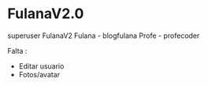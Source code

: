 # FulanaV2.0
superuser FulanaV2
Fulana - blogfulana
Profe - profecoder

Falta :
- Editar usuario
- Fotos/avatar


